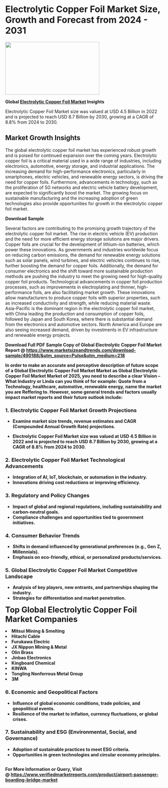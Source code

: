 <H1>Electrolytic Copper Foil Market Size, Growth and Forecast from 2024 - 2031</H1><img class="aligncenter size-medium wp-image-584254" src="https://thirdeyenews.in/wp-content/uploads/2024/09/Global-Market-Research-300x168.jpeg" alt="" width="300" height="168" /><p><strong>Global&nbsp;<a href="https://www.marketsizeandtrends.com/download-sample/490188/&amp;utm_source=Pulse&amp;utm_medium=218">Electrolytic Copper Foil Market</a> Insights</strong></p><p>Electrolytic Copper Foil Market size was valued at USD 4.5 Billion in 2022 and is projected to reach USD 8.7 Billion by 2030, growing at a CAGR of 8.8% from 2024 to 2030.</p><p><h2>Market Growth Insights</h2> <p>The global electrolytic copper foil market has experienced robust growth and is poised for continued expansion over the coming years. Electrolytic copper foil is a critical material used in a wide range of industries, including electronics, automotive, energy storage, and industrial applications. The increasing demand for high-performance electronics, particularly in smartphones, electric vehicles, and renewable energy sectors, is driving the need for copper foils. Furthermore, advancements in technology, such as the proliferation of 5G networks and electric vehicle battery development, are expected to significantly boost the market. The growing focus on sustainable manufacturing and the increasing adoption of green technologies also provide opportunities for growth in the electrolytic copper foil market.</p> <p><strong>Download Sample</strong></p> <p>Several factors are contributing to the promising growth trajectory of the electrolytic copper foil market. The rise in electric vehicle (EV) production and the need for more efficient energy storage solutions are major drivers. Copper foils are crucial for the development of lithium-ion batteries, which power these innovations. As governments and industries worldwide focus on reducing carbon emissions, the demand for renewable energy solutions such as solar panels, wind turbines, and electric vehicles continues to rise, further boosting the demand for copper foils. Additionally, the demand for consumer electronics and the shift toward more sustainable production methods are pushing the industry to meet the growing need for high-quality copper foil products. Technological advancements in copper foil production processes, such as improvements in electroplating and thinner, high-performance foils, are also facilitating market growth. These innovations allow manufacturers to produce copper foils with superior properties, such as increased conductivity and strength, while reducing material waste. Asia-Pacific is the dominant region in the electrolytic copper foil market, with China leading the production and consumption of copper foils, followed by Japan and South Korea, where there is substantial demand from the electronics and automotive sectors. North America and Europe are also seeing increased demand, driven by investments in EV infrastructure and renewable energy projects.</p> <p><strong></p><p><span class=""><strong>Download Full PDF Sample Copy of Global Electrolytic Copper Foil Market Report</strong> @ <a href="https://www.marketsizeandtrends.com/download-sample/490188/&amp;utm_source=Pulse&amp;utm_medium=218" target="_blank">https://www.marketsizeandtrends.com/download-sample/490188/&amp;utm_source=Pulse&amp;utm_medium=218</a></span></p><p>In order to make an accurate and perceptive description of future scope of a Global&nbsp;Electrolytic Copper Foil Market Market as Global&nbsp;Electrolytic Copper Foil Market Market of 2025, you need to describe a clear Vision &ndash; What Industry or Linda can you think of for example: Quote from a Technology, healthcare, automotive, renewable energy, name the market you are Reffering to. However, some general trends and factors usually impact market reports and their future outlook include:</p><h3>1.&nbsp;<strong>Electrolytic Copper Foil Market Growth Projections</strong></h3><ul><li>Examine market size trends, revenue estimates and CAGR (Compounded Annual Growth Rate) projections.</li><li><p>Electrolytic Copper Foil Market size was valued at USD 4.5 Billion in 2022 and is projected to reach USD 8.7 Billion by 2030, growing at a CAGR of 8.8% from 2024 to 2030.</p></li></ul><h3>2.&nbsp;<strong>Electrolytic Copper Foil Market Technological Advancements</strong></h3><ul><li>Integration of AI, IoT, blockchain, or automation in the industry.</li><li>Innovations driving cost reductions or improving efficiency.</li></ul><h3>3.&nbsp;<strong>Regulatory and Policy Changes</strong></h3><ul><li>Impact of global and regional regulations, including sustainability and carbon-neutral goals.</li><li>Compliance challenges and opportunities tied to government initiatives.</li></ul><h3>4.&nbsp;<strong>Consumer Behavior Trends</strong></h3><ul><li>Shifts in demand influenced by generational preferences (e.g., Gen Z, Millennials).</li><li>Emphasis on eco-friendly, ethical, or personalized products/services.</li></ul><h3>5.&nbsp;<strong>Global Electrolytic Copper Foil Market Competitive Landscape</strong></h3><ul><li>Analysis of key players, new entrants, and partnerships shaping the industry.</li><li>Strategies for differentiation and market penetration.</li></ul><p data-pm-slice="1 1 []"><span style="color: inherit; font-family: inherit; font-size: 25px;">Top Global Electrolytic Copper Foil Market Companies</span></p><div class="" data-test-id=""><p><li>Mitsui Mining & Smelting</li><li> Hitachi Cable</li><li> Furukawa Electric</li><li> JX Nippon Mining & Metal</li><li> Olin Brass</li><li> Jinbao Electronics</li><li> Kingboard Chemical</li><li> KINWA</li><li> Tongling Nonferrous Metal Group</li><li> 3M</li></p></div><h3>6.&nbsp;<strong>Economic and Geopolitical Factors</strong></h3><ul><li>Influence of global economic conditions, trade policies, and geopolitical events.</li><li>Resilience of the market to inflation, currency fluctuations, or global crises.</li></ul><h3>7.&nbsp;<strong>Sustainability and ESG (Environmental, Social, and Governance)</strong></h3><ul><li>Adoption of sustainable practices to meet ESG criteria.</li><li>Opportunities in green technologies and circular economy principles.</li></ul><h2><strong style="font-size: 14px;">For More Information or Query, Visit @&nbsp;</strong><a style="background-color: #ffffff; font-size: 14px;" href="https://www.marketsizeandtrends.com/report/electrolytic-copper-foil-market/" target="_blank">https://www.verifiedmarketreports.com/product/airport-passenger-boarding-bridge-market</a></h2>
